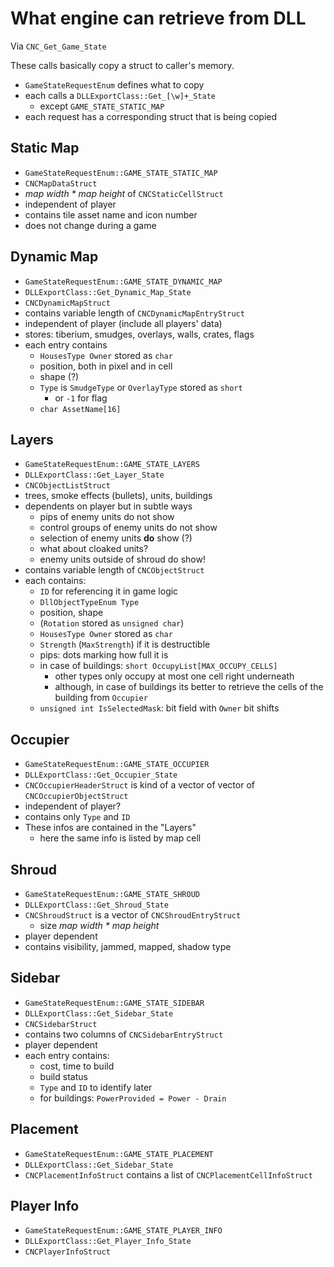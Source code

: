 # What engine can retrieve from DLL
Via `CNC_Get_Game_State`

These calls basically copy a struct to caller's memory.

 * `GameStateRequestEnum` defines what to copy
 * each calls a `DLLExportClass::Get_[\w]+_State`
   * except `GAME_STATE_STATIC_MAP`
 * each request has a corresponding struct that is being copied

## Static Map
 * `GameStateRequestEnum::GAME_STATE_STATIC_MAP`
 * `CNCMapDataStruct`
 * _map width * map height_ of `CNCStaticCellStruct`
 * independent of player
 * contains tile asset name and icon number
 * does not change during a game
 
## Dynamic Map
 * `GameStateRequestEnum::GAME_STATE_DYNAMIC_MAP`
 * `DLLExportClass::Get_Dynamic_Map_State`
 * `CNCDynamicMapStruct`
 * contains variable length of `CNCDynamicMapEntryStruct`
 * independent of player (include all players' data)
 * stores: tiberium, smudges, overlays, walls, crates, flags
 * each entry contains
   * `HousesType Owner` stored as `char`
   * position, both in pixel and in cell
   * shape (?)
   * `Type` is `SmudgeType` or `OverlayType` stored as `short`
     * or `-1` for flag
   * `char AssetName[16]`
 
## Layers
 * `GameStateRequestEnum::GAME_STATE_LAYERS`
 * `DLLExportClass::Get_Layer_State`
 * `CNCObjectListStruct`
 * trees, smoke effects (bullets), units, buildings
 * dependents on player but in subtle ways
   * pips of enemy units do not show
   * control groups of enemy units do not show
   * selection of enemy units **do** show (?)
   * what about cloaked units?
   * enemy units outside of shroud do show!
 * contains variable length of `CNCObjectStruct`
 * each contains:
   * `ID` for referencing it in game logic
   * `DllObjectTypeEnum Type`
   * position, shape
   * (`Rotation` stored as `unsigned char`)
   * `HousesType Owner` stored as `char`
   * `Strength` (`MaxStrength`) if it is destructible
   * pips: dots marking how full it is
   * in case of buildings: `short OccupyList[MAX_OCCUPY_CELLS]`
     * other types only occupy at most one cell right underneath
     * although, in case of buildings its better to retrieve the cells of the building from `Occupier`
   * `unsigned int IsSelectedMask`: bit field with `Owner` bit shifts

## Occupier
 * `GameStateRequestEnum::GAME_STATE_OCCUPIER`
 * `DLLExportClass::Get_Occupier_State`
 * `CNCOccupierHeaderStruct` is kind of a vector of vector of `CNCOccupierObjectStruct`
 * independent of player?
 * contains only `Type` and `ID`
 * These infos are contained in the "Layers"
   * here the same info is listed by map cell

## Shroud
 * `GameStateRequestEnum::GAME_STATE_SHROUD`
 * `DLLExportClass::Get_Shroud_State`
 * `CNCShroudStruct` is a vector of `CNCShroudEntryStruct`
   * size _map width * map height_
 * player dependent
 * contains visibility, jammed, mapped, shadow type

## Sidebar
 * `GameStateRequestEnum::GAME_STATE_SIDEBAR`
 * `DLLExportClass::Get_Sidebar_State`
 * `CNCSidebarStruct`
 * contains two columns of `CNCSidebarEntryStruct`
 * player dependent
 * each entry contains:
   * cost, time to build
   * build status
   * `Type` and `ID` to identify later
   * for buildings: `PowerProvided = Power - Drain`

## Placement
 * `GameStateRequestEnum::GAME_STATE_PLACEMENT`
 * `DLLExportClass::Get_Sidebar_State`
 * `CNCPlacementInfoStruct` contains a list of `CNCPlacementCellInfoStruct`

 ## Player Info
 * `GameStateRequestEnum::GAME_STATE_PLAYER_INFO`
 * `DLLExportClass::Get_Player_Info_State`
 * `CNCPlayerInfoStruct`
